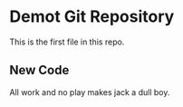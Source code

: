 # Demot Git Repository

This is the first file in this repo.

## New Code

All work and no play makes jack a dull boy.
